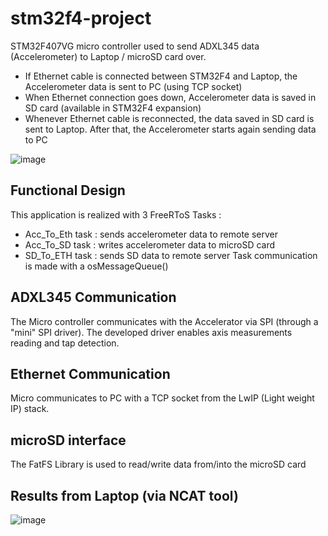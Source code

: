 # stm32f4-project
STM32F407VG micro controller used to send ADXL345 data (Accelerometer) to Laptop / microSD card over.
- If Ethernet cable is connected between STM32F4 and Laptop, the Accelerometer data is sent to PC (using TCP socket)
- When Ethernet connection goes down, Accelerometer data is saved in SD card (available in STM32F4 expansion) 
- Whenever Ethernet cable is reconnected, the data saved in SD card is sent to Laptop. After that, the Accelerometer starts again sending data to PC

![image](https://user-images.githubusercontent.com/94836571/149620294-0efefd8a-e553-4f61-af70-d4545b537607.png)

## Functional Design 
This application is realized with 3 FreeRToS Tasks :
- Acc_To_Eth task : sends accelerometer data to remote server 
- Acc_To_SD task : writes accelerometer data to microSD card
- SD_To_ETH task : sends SD data to remote server
Task communication is made with a osMessageQueue()

## ADXL345 Communication
The Micro controller communicates with the Accelerator via SPI (through a "mini" SPI driver).
The developed driver enables axis measurements reading and tap detection.

## Ethernet Communication 
Micro communicates to PC with a TCP socket from the LwIP (Light weight IP) stack.  

## microSD interface
The FatFS Library is used to read/write data from/into the microSD card

## Results from Laptop (via NCAT tool)
![image](https://user-images.githubusercontent.com/94836571/148701100-724250b8-dc97-463e-80a4-a5cccae53ecd.png)
